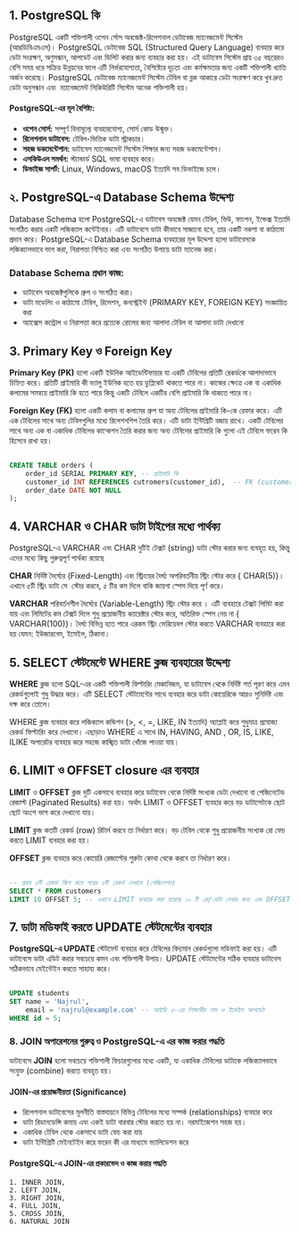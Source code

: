 ## 1. PostgreSQL কি

PostgreSQL একটি শক্তিশালী ওপেন র্সোস অবজেক্ট-রিলেশনাল ডেটাবেজ ম্যানেজমেন্ট সিস্টেম (আরডিবিএমএস)। PostgreSQL ডেটাবেজ SQL (Structured Query Language) ব্যবহার করে ডেটা সংরক্ষণ, অণুসন্ধান, আপডেট এবং ডিলিট করার জন্য ব্যবহার করা হয়। এই ডাটাবেস সিস্টেম প্রায় ৩৫ বছরেরও বেশি সময় ধরে সক্রিয় উন্নয়নের ফলে এটি নির্ভরযোগ্যতা, বৈশিষ্ট্যের দৃঢ়তা এবং কর্মক্ষমতার জন্য একটি শক্তিশালী খ্যাতি অর্জন করেছে। PostgreSQL ডেটাবেজ ম্যানেজমেন্ট সিস্টেম টেবিল বা ব্লক আকারে ডেটা ‍সংরক্ষণ করে খুব দ্রুত ডেটা অনুসন্ধান এবং ‍ ম্যানেজমেন্ট সিকিউরিটি সিস্টেম অনেক শক্তিশালী হয়।

#### PostgreSQL-এর মূল বৈশিষ্ট্য:

- **ওপেন সোর্স:** সম্পূর্ণ বিনামূল্যে ব্যবহারযোগ্য, সোর্স কোড উন্মুক্ত।
- **রিলেশনাল ডাটাবেস:** টেবিল-ভিত্তিক ডাটা স্ট্রাকচার।
- **সহজ ডকমেন্টেশান:** ডাটাবেস ম্যানেজমেন্ট সিস্টেম শিক্ষার জন্য সহজ ডকমেন্টেশান।
- **এসকিউএল সমর্থন:** স্ট্যান্ডার্ড SQL ভাষা ব্যবহার করে।
- **ডিভাইজ সাপর্ট:** Linux, Windows, macOS ইত্যাদি সব ডিভাইজে চলে।

## ২. PostgreSQL-এ Database Schema উদ্দেশ্য

Database Schema হলো PostgreSQL-এ ডাটাবেস অবজেক্ট যেমন টেবিল, ভিউ, ফাংশন, ইন্ডেক্স ইত্যাদি সংগঠিত করার একটি লজিক্যাল কন্টেইনার। এটি ডাটাবেসে ডাটা কীভাবে সাজানো হবে, তার একটি নকশা বা কাঠামো প্রদান করে। PostgreSQL-এ Database Schema ব্যবহারের মূল উদ্দেশ্য হলো ডাটাবেসকে লজিক্যালভাবে ভাগ করা, নিরাপত্তা নিশ্চিত করা এবং সংগঠিত উপায়ে ডাটা ম্যানেজ করা।

### Database Schema প্রধান কাজ:

- ডাটাবেস অবজেক্টগুলিকে গ্রুপ ও সংগঠিত করা।
- ডাটা মডেলিং ও কাঠামো টেবিল, রিলেশন, কনস্ট্রেইন্ট (PRIMARY KEY, FOREIGN KEY) সংজ্ঞায়িত করা
- অ্যাক্সেস কন্ট্রোল ও নিরাপত্তা করে প্রত্যেক রোলের জন্য আলাদা টেবিল বা আলাদা ডাটা দেখানো

## 3. Primary Key ও Foreign Key

**Primary Key (PK)** হলো একটি ইউনিক আইডেন্টিফায়ার যা একটি টেবিলের প্রতিটি রেকর্ডকে আলাদাভাবে চিহ্নিত করে। প্রতিটি প্রাইমারি কী ভ্যালু ইউনিক হতে হয় ডুপ্লিকেট থাকতে পারে না। কাজের ক্ষেত্রে এক বা একাধিক কলামের সমন্বয়ে প্রাইমারি কি হতে পারে কিন্তু একটি টেবিলে একটির বেশি প্রাইমারি কি থাকতে পারে না।

**Foreign Key (FK)** হলো একটি কলাম বা কলামের গ্রুপ যা অন্য টেবিলের প্রাইমারি কি-কে রেফার করে। এটি এক টেবিলের সাথে অন্য টেবিলগুলির মধ্যে রিলেশনশিপ তৈরি করে। এটি ডাটা ইন্টিগ্রিটি বজায় রাখে। একটি টেবিলের সাথে অন্য এক বা একাধিক টেবিলের কান্কেশন তৈরি করার জন্য অন্য টেবিলের প্রাইমারি কি গুলো এই টেবিলে ফরেন কি হিসেবে রাখা হয়।

```SQL

CREATE TABLE orders (
    order_id SERIAL PRIMARY KEY, -- প্রাইমারি কি
    customer_id INT REFERENCES cutromers(customer_id),  -- FK (customers টেবিলের PK-কে রেফার করে)
    order_date DATE NOT NULL
);

```

## 4. VARCHAR ও CHAR ডাটা টাইপের মধ্যে পার্থক্য

PostgreSQL-এ VARCHAR এবং CHAR দুটিই টেক্সট (string) ডাটা স্টোর করার জন্য ব্যবহৃত হয়, কিন্তু এদের মধ্যে কিছু গুরুত্বপূর্ণ পার্থক্য রয়েছে

**CHAR** নির্দিষ্ট দৈর্ঘ্যের (Fixed-Length) এবং স্ট্রিংয়ের দৈর্ঘ্য অপরিবর্তনীয় স্ট্রিং স্টোর করে { CHAR(5)}। এখানে ৫টি স্ট্রিং ডাটা সে ‍ স্টোর করবে, ৫ টির কম দিলে বাকি জায়গা ‍স্পেস দিয়ে পূর্ণ করে।

**VARCHAR** পরিবর্তনশীল দৈর্ঘ্যের (Variable-Length) স্ট্রিং স্টোর করে । এটি ব্যবহারে টেক্সট লিমিট করা যায় এবং লিমিটের কম টেক্সট দিলে শুধু প্রয়োজনীয় ক্যারেক্টার স্টোর করে, অতিরিক্ত স্পেস নেয় না { VARCHAR(100)}। দৈর্ঘ্য বিভিন্ন হতে পারে এরকম স্ট্রিং ভেরিয়েবল স্টোর করতে VARCHAR ব্যবহারে করা হয় যেমন: ইউজারনেম, ইমেইল, ঠিকানা।

## 5. SELECT স্টেটমেন্টে WHERE ক্লজ ব্যবহারের উদ্দেশ্য

**WHERE** ক্লজ হলো SQL-এর একটি শক্তিশালী ফিল্টারিং মেকানিজম, যা ডাটাবেস থেকে নির্দিষ্ট শর্ত পূরণ করে এমন রেকর্ডগুলোই শুধু উদ্ধার করে। এটি SELECT স্টেটমেন্টের সাথে ব্যবহার করে ডাটা কোয়েরিকে আরও সুনির্দিষ্ট এবং দক্ষ করে তোলে।

WHERE ক্লজ ব্যবহার করে লজিক্যাল কন্ডিশন (>, <, =, LIKE, IN ইত্যাদি) অ্যাপ্লাই করে শুধুমাত্র প্রযোজ্য রেকর্ড ফিল্টারিং করে দেখানো। এছাড়াও WHERE এ সাথে IN, HAVING, AND , OR, IS, LIKE, ILIKE অপারেটর ব্যবহার করে সহজে কাঙ্খিত ডাটা খোঁজে পাওয়া যায়।

## 6. LIMIT ও OFFSET closure এর ব্যবহার

**LIMIT** ও **OFFSET** ক্লজ দুটি একসাথে ব্যবহার করে ডাটাবেস থেকে নির্দিষ্ট সংখ্যক ডেটা দেখানো বা পেজিনেটেড রেজাল্ট (Paginated Results) করা হয়। অর্থাৎ LIMIT ও OFFSET ব্যবহার করে বড় ডাটাসেটকে ছোট ছোট অংশে ভাগ করে দেখানো যায়।

**LIMIT** ক্লজ কতটি রেকর্ড (row) রিটার্ন করবে তা নির্ধারণ করে। বড় টেবিল থেকে শুধু প্রয়োজনীয় সংখ্যক রো ফেচ করতে LIMIT ব্যবহার করা হয়।

**OFFSET** ক্লজ ব্যবহার করে কোয়েরি রেজাল্টের শুরুটা কোথা থেকে করবে তা নির্ধারণ করে।

```sql

-- প্রথম ৫টি রেকর্ড স্কিপ করে পরের ৫টি রেকর্ড দেখাবে (পেজিনেশন)
SELECT * FROM customers
LIMIT 10 OFFSET 5; -- এখানে LIMIT ব্যবহার করা হয়েছে ১০ টি রো/ডেটা দেখার জন্য এবং OFFSET ব্যবহার করা হয়েছে রেকর্ড থেকে ৫টি রো/ডেটা এর পরের রো / ডেটা গুলো দেখানো জন্য

```

## 7. ডাটা মডিফাই করতে UPDATE স্টেটমেন্টের ব্যবহার

**PostgreSQL-এ UPDATE** স্টেটমেন্ট ব্যবহার করে টেবিলের বিদ্যমান রেকর্ডগুলো মডিফাই করা হয়। এটি ডাটাবেসে ডাটা এডিট করার সবচেয়ে কমন এবং শক্তিশালী উপায়। UPDATE স্টেটমেন্টের সঠিক ব্যবহার ডাটাবেস সঠিকভাবে মেইন্টেইন করতে সাহায্য করে।

```sql

UPDATE students
SET name = 'Najrul',
    email = 'najrul@example.com' -- আইডি ৫-এর শিক্ষার্থীর নাম ও ইমেইল আপডেট
WHERE id = 5;
```

### 8. JOIN অপারেশনের গুরুত্ব ও PostgreSQL-এ এর কাজ করার পদ্ধতি

ডাটাবেসে **JOIN** হলো সবচেয়ে শক্তিশালী ফিচারগুলোর মধ্যে একটি, যা একাধিক টেবিলের ডাটাকে লজিক্যালভাবে সংযুক্ত (combine) করতে ব্যবহৃত হয়।

#### JOIN-এর প্রয়োজনীয়তা (Significance)

- রিলেশনাল ডাটাবেসের মূলনীতি বাস্তবায়নে বিভিন্ন টেবিলের মধ্যে সম্পর্ক (relationships) ব্যবহার করে
- ডাটা রিডানডেন্সি কমায় এবং একই ডাটা বারবার স্টোর করতে হয় না। নরমাইজেশন সহজ হয়।
- একাধিক টেবিল থেকে একসাথে ডাটা ফেচ করা যায়
- ডাটা ইন্টিগ্রিটি মেইনটেইন করে ফরেন কী এর মাধ্যমে ভ্যালিডেশন করে

#### PostgreSQL-এ JOIN-এর প্রকারভেদ ও কাজ করার পদ্ধতি

    1. INNER JOIN,
    2. LEFT JOIN,
    3. RIGHT JOIN,
    4. FULL JOIN,
    5. CROSS JOIN,
    6. NATURAL JOIN
